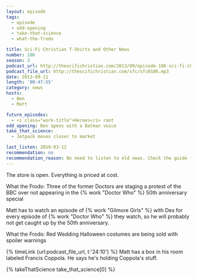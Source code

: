 ```yaml
---
layout: episode
tags:
  - episode
  - odd-opening
  - take-that-science
  - what-the-frodo

title: Sci-Fi Christian T-Shirts and Other News
number: 186
season: 3
podcast_url: http://thescifichristian.com/2013/09/episode-186-sci-fi-christian-t-shirts-and-other-news/
podcast_file_url: http://thescifichristian.com/sfc/sfc0186.mp3
date: 2013-09-11
length: '00:47:55'
category: news
hosts:
  - Ben
  - Matt

future_episodes:
  - <i class="work-title">Heroes</i> rant
odd_opening: Ben opens with a Batman voice
take_that_science:
  - Jetpack moves closer to market

last_listen: 2019-03-12
recommendation: no
recommendation_reason: No need to listen to old news. Check the guide for what's interesting in hindsight.
---
```

The store is open. Everything is priced at cost. 

What the Frodo: Three of the former Doctors are staging a protest of the BBC over not appearing in the {% work "Doctor Who" %} 50th anniversary special

Matt has to watch an episode of {% work "Gilmore Girls" %} with Des for every episode of {% work "Doctor Who" %} they watch, so he will probably not get caught up by the 50th anniversary. 

What the Frodo: Red Wedding Halloween costumes are being sold with spoiler warnings

{% timeLink {url:podcast_file_url, t:'24:10'} %} Matt has a box in his room labeled Francis Coppola. He says he's holding Coppola's stuff.

{% takeThatScience take_that_science[0] %}